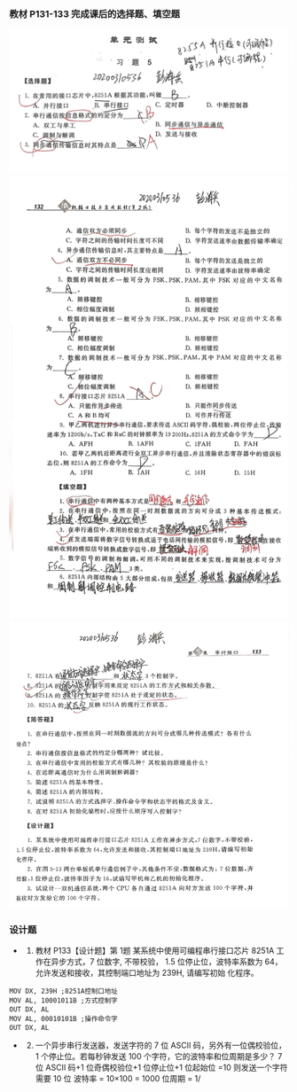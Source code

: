 ### 教材 P131-133 完成课后的选择题、填空题

![](https://raw.githubusercontent.com/Clear-Love/image/main/image/a3ebfd633ff5b83afbf639b433d9648.jpg)
![](https://raw.githubusercontent.com/Clear-Love/image/main/image/ca9c1a120b16eac1aa48b4d6341be7b.jpg)
![](https://raw.githubusercontent.com/Clear-Love/image/main/image/db6cae5cac875bbfa9e3f31e3b26810.jpg)


### 设计题

- 1. 教材 P133【设计题】第 1题
	某系统中使用可编程串行接口芯片 8251A 工作在异步方式，7 位数字, 不带校验，
1.5 位停止位，波特率系数为 64，允许发送和接收，其控制端口地址为 239H, 请编写初始
化程序。
```armasm
MOV DX, 239H ;8251A控制口地址
MOV AL, 10001011B ;方式控制字
OUT DX, AL
MOV AL, 00010101B ;操作命令字
OUT DX, AL
```

- 2. 一个异步串行发送器，发送字符的 7 位 ASCII 码，另外有一位偶校验位，1 个停止位。若每秒钟发送 100 个字符，它的波特率和位周期是多少？
    7 位 ASCII 码+1 位奇偶校验位+1 位停止位+1 位起始位 =10
    则发送一个字符需要 10 位
    波特率 = 10×100 = 1000
    位周期 = 1/